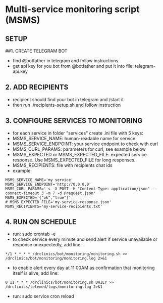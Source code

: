 # Multi-service monitoring script (MSMS)

## SETUP

##1. CREATE TELEGRAM BOT
- find @botfather in telegram and follow instructions
- get api key for you bot from @botfather and put it into file: telegram-api.key

## 2. ADD RECIPIENTS
- recipient should find your bot in telegram and /start it
- then run ./recipients-setup.sh and follow instruction

## 3. CONFIGURE SERVICES TO MONITORING
- for each service in folder "services" create .ini file with 5 keys:
 - MSMS_SERVICE_NAME: human-readable name for service
 - MSMS_SERVICE_ENDPOINT: your service endpoint to check with curl
 - MSMS_CURL_PARAMS: parameters for curl, see example below
 - MSMS_EXPECTED or MSMS_EXPECTED_FILE: expected service response. Use MSMS_EXPECTED_FILE for long responses.
 - MSMS_RECIPIENTS: file with recipients chat ids
- example:
```
MSMS_SERVICE_NAME='my service'
MSMS_SERVICE_ENDPOINT='http://0.0.0.0'
MSMS_CURL_PARAMS='-s -X POST -H "Content-Type: application/json" --connect-timeout 3 -m 7 -d @request.json'
MSMS_EXPECTED='{"ok","true"}'
# MSMS_EXPECTED_FILE='my-service-response.json'
MSMS_RECIPIENTS='my-service-recipients.txt'
```
## 4. RUN ON SCHEDULE
- run: sudo crontab -e
- to check service every minute and send alert if service unavailable or response unexpectedly, add line:
```
*/1 * * * * /drclinics/bot/monitoring/monitoring.sh >> /drclinics/bot/monitoring/monitoring.log 2>&1
```
- to enable alert every day at 11:00AM as confirmation that monitoring itself is alive, add line:
```
0 11 * * * /drclinics/bot/monitoring.sh DAILY >> /drclinics/telemed/logs/monitoring.log 2>&1
```
- run: sudo service cron reload
